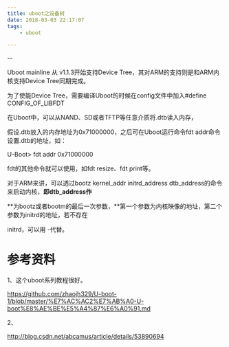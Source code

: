 ```yaml
---
title: uboot之设备树
date: 2018-03-03 22:17:07
tags:
	- uboot

---
```


--

Uboot mainline 从 v1.1.3开始支持Device Tree，其对ARM的支持则是和ARM内核支持Device Tree同期完成。

为了使能Device Tree，需要编译Uboot的时候在config文件中加入#define CONFIG_OF_LIBFDT

在Uboot中，可以从NAND、SD或者TFTP等任意介质将.dtb读入内存，

假设.dtb放入的内存地址为0x71000000，之后可在Uboot运行命令fdt addr命令设置.dtb的地址，如：

U-Boot> fdt addr 0x71000000

fdt的其他命令就可以使用，如fdt resize、fdt print等。



对于ARM来讲，可以透过bootz kernel_addr initrd_address dtb_address的命令来启动内核，**即dtb_address作**

**为bootz或者bootm的最后一次参数，**第一个参数为内核映像的地址，第二个参数为initrd的地址，若不存在

initrd，可以用 -代替。       





# 参考资料

1、这个uboot系列教程很好。

https://github.com/zhaojh329/U-boot-1/blob/master/%E7%AC%AC2%E7%AB%A0-U-boot%E8%AE%BE%E5%A4%87%E6%A0%91.md

2、

http://blog.csdn.net/abcamus/article/details/53890694